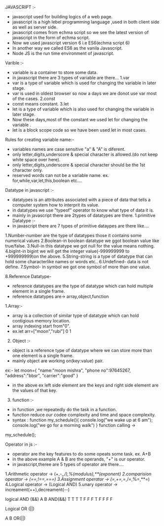 JAVASCRIPT :-
- javascript used for building logics of a web page.
- javascript is a high lebel programming language ,used in both client side as well as server side.
- javascript comes from echma script so we see the latest version of javascript in the form of echma script.
- Now we used javascript version 6 i.e ES6(echma script 6)
- In another way we called ES6 as the vanila Javascript.
- Node JS is the run time environment of javascript.

Varible :-
- variable is a container to store some data.
- in javascript there are 3 types of variable are there...
1.var
- var is a type of variable which is used for changing the variable in later stage.
- var is used in oldest browser so now a days we are donot use var most of the cases.
2.const
- const means constant.
3.let
- let is a type of variable which is also used for changing  the variable in later stage.
- Now these days,most of the constant we used let for changing the variable .
- let is a block scope code so we have been used let in most cases.

Rules for creating variable name:-
- variables names are case sensitive "a" & "A" is diferent.
- only letter,digits,underscore & special character is allowed.(do not keep white space over here).
- only letter,digits,underscore & special character should be the 1st character only.
- reserved words can not be a variable name.
ex. for,while,var,let,this,boolean etc....

Datatype in javascript :-
- datatypes is an attributes associated with a piece of data that tells a computer system how to interprit its value.
- in datatypes we use "typeof" operator to know what type of data it is.
- mainly in javascript there are 2types of datatypes are there.
1.primitive Datatype :-
- in javascript there are 7 types of primitive dataypes are there like....

1.Number-number are the type of datatypes those it contains some numerical values
2.Boolean-in boolean datatype we ggot boolean value like true/false.
3.Null-in this datatype we got null for the value means nothing.
4.bigInt-in bigint we will get the integer value(-999999999 to +999999999)on the above.
5.String-string is a type of datatype that can hold some characterlike names or words etc..
6.Undefined- data is not define.
7.Symbol- in symbol we got one symbol of more than one value.

8.Reference Datatype-
- reference datatypes are the type of datatype which can hold multiple element in a single frame.
- reference datatypes are-> array,object,function

1.Array:- 
- array is a collection of similar type of datatype which can hold contigious memory location.
- array indexing start from"0".
- ex.let arr=["moon","rubi"]
                0      1

2. Object :-
- object is a reference type of datatype where we can store more than one element is a single frame.
- mainly object are working on(key:value) pair.

ex:-
let moon={
    "name:"moon mishra",
    "phone no":97645267,
    "address":"bbsr",
    "carrier":"good"
}
- in the above ex left side element are the keys and right side element are the values of that key.

3. function :-
- in function ,we repeatedly do the task in a function.
- function reduce our codee complexity and time and space complexity.
- syntax :
function my_schedule(){
    console.log("we wake up at 6 am");
    console.log("we go for a morning walk")
}
function calling ->

my_schedule();

Operator in js :-
- operator are the key features to do some opeats some task.
ex. A+B
- in the above example A & B are the operands, "+" is our operator.
- in javascript,theree are 5 types of operator are there....

1.Arithmetic operator -> (+,-,*,/),%(modulus),**(exponent)
2.comparision operator -> (==,!==,===)
3.Assignment operator -> (=,+=,*=,/=,%=,**=)
4.Logical operator -> (Logical AND)
5.unary operator -> increament(++),decreament(--)

logical AND (&&)
 A  B  AND(&&)
 T  T    T
 T  F    F
 F  T    F
 F  F    F

 Logical OR (||)

 A  B   OR(||)
 










